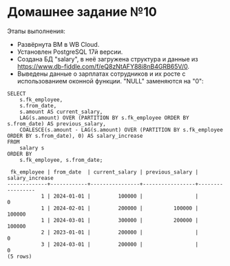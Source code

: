 # Домашнее задание №10

 Этапы выполнения:

- Развёрнута ВМ в WB Cloud.
- Установлен PostgreSQL 17й версии.
- Создана БД "salary", в неё загружена структура и данные из https://www.db-fiddle.com/f/eQ8zNtAFY88i8nB4GRB65V/0.
- Выведены данные о зарплатах сотрудников и их росте с использованием оконной функции. "NULL" заменяются на "0":
```
SELECT
    s.fk_employee,
    s.from_date,
    s.amount AS current_salary,
    LAG(s.amount) OVER (PARTITION BY s.fk_employee ORDER BY s.from_date) AS previous_salary,
    COALESCE(s.amount - LAG(s.amount) OVER (PARTITION BY s.fk_employee ORDER BY s.from_date), 0) AS salary_increase
FROM
    salary s
ORDER BY
    s.fk_employee, s.from_date;
```
```
 fk_employee | from_date  | current_salary | previous_salary | salary_increase 
-------------+------------+----------------+-----------------+-----------------
           1 | 2024-01-01 |         100000 |                 |               0
           1 | 2024-02-01 |         200000 |          100000 |          100000
           1 | 2024-03-01 |         300000 |          200000 |          100000
           2 | 2023-01-01 |         200000 |                 |               0
           3 | 2024-03-01 |         200000 |                 |               0
(5 rows)
```
